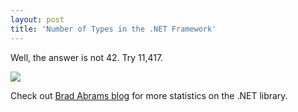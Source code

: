 ```yaml
---
layout: post
title: 'Number of Types in the .NET Framework'
---
```

Well, the answer is not 42. Try 11,417.

![](http://blogs.msdn.com/blogfiles/brada/WindowsLiveWriter/NumberofTypesinthe.NETFramework_E636/image_10.png)

Check out [Brad Abrams blog](http://blogs.msdn.com/brada/archive/2008/03/17/number-of-types-in-the-net-framework.aspx) for more statistics on the .NET library.
